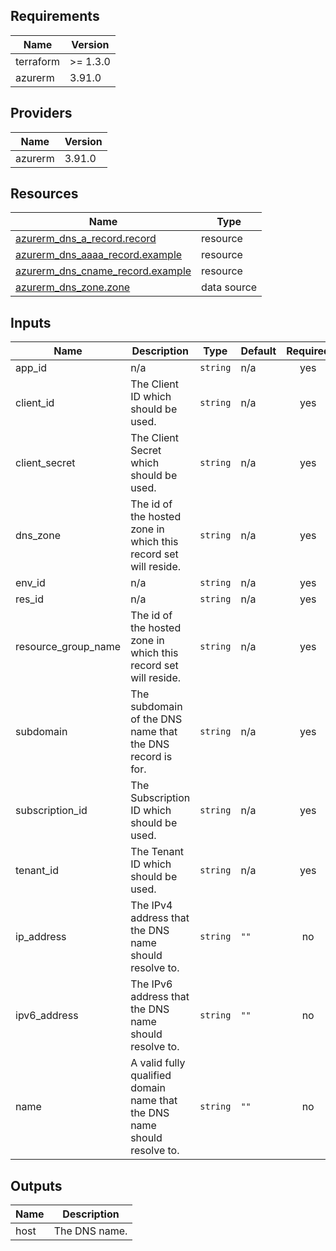 <!-- BEGIN_TF_DOCS -->
## Requirements

| Name | Version |
|------|---------|
| terraform | >= 1.3.0 |
| azurerm | 3.91.0 |

## Providers

| Name | Version |
|------|---------|
| azurerm | 3.91.0 |

## Resources

| Name | Type |
|------|------|
| [azurerm_dns_a_record.record](https://registry.terraform.io/providers/hashicorp/azurerm/3.91.0/docs/resources/dns_a_record) | resource |
| [azurerm_dns_aaaa_record.example](https://registry.terraform.io/providers/hashicorp/azurerm/3.91.0/docs/resources/dns_aaaa_record) | resource |
| [azurerm_dns_cname_record.example](https://registry.terraform.io/providers/hashicorp/azurerm/3.91.0/docs/resources/dns_cname_record) | resource |
| [azurerm_dns_zone.zone](https://registry.terraform.io/providers/hashicorp/azurerm/3.91.0/docs/data-sources/dns_zone) | data source |

## Inputs

| Name | Description | Type | Default | Required |
|------|-------------|------|---------|:--------:|
| app\_id | n/a | `string` | n/a | yes |
| client\_id | The Client ID which should be used. | `string` | n/a | yes |
| client\_secret | The Client Secret which should be used. | `string` | n/a | yes |
| dns\_zone | The id of the hosted zone in which this record set will reside. | `string` | n/a | yes |
| env\_id | n/a | `string` | n/a | yes |
| res\_id | n/a | `string` | n/a | yes |
| resource\_group\_name | The id of the hosted zone in which this record set will reside. | `string` | n/a | yes |
| subdomain | The subdomain of the DNS name that the DNS record is for. | `string` | n/a | yes |
| subscription\_id | The Subscription ID which should be used. | `string` | n/a | yes |
| tenant\_id | The Tenant ID which should be used. | `string` | n/a | yes |
| ip\_address | The IPv4 address that the DNS name should resolve to. | `string` | `""` | no |
| ipv6\_address | The IPv6 address that the DNS name should resolve to. | `string` | `""` | no |
| name | A valid fully qualified domain name that the DNS name should resolve to. | `string` | `""` | no |

## Outputs

| Name | Description |
|------|-------------|
| host | The DNS name. |
<!-- END_TF_DOCS -->